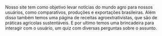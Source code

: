 Nosso site tem como objetivo levar notícias do mundo agro para nossos usuários, como comparativos, produções e exportações brasileiras. Além disso também temos uma página de receitas agroextrativistas, que são de práticas agrícolas sustentáveis. E por ultimo temos uma brincadeira para interagir com o usuário, um quiz com diversas perguntas sobre o assunto.
